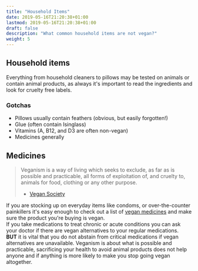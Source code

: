 ```yaml
---
title: "Household Items"
date: 2019-05-16T21:20:38+01:00
lastmod: 2019-05-16T21:20:38+01:00
draft: false
description: "What common household items are not vegan?"
weight: 5
---
```


## Household items

Everything from household cleaners to pillows may be tested on animals or contain animal products, as always it's important to read the ingredients and look for cruelty free labels.  


### Gotchas

- Pillows usually contain feathers (obvious, but easily forgotten!)
- Glue (often contain Isinglass)
- Vitamins (A, B12, and D3 are often non-vegan)
- Medicines generally

## Medicines

> Veganism is a way of living which seeks to exclude, as far as is possible and practicable, all forms of exploitation of, and cruelty to, animals for food, clothing or any other purpose.  
> - [Vegan Society](https://www.vegansociety.com/go-vegan/definition-veganism)

If you are stocking up on everyday items like condoms, or over-the-counter painkillers it's easy enough to check out a list of [vegan medicines](https://www.vegansociety.com/resources/nutrition-and-health/medications/list-animal-free-medications) and make sure the product you're buying is vegan.  
If you take medications to treat chronic or acute conditions you can ask your doctor if there are vegan alternatives to your regular medications.  
**BUT** it is vital that you do not abstain from critical medications if vegan alternatives are unavailable. Veganism is about what is possible and practicable, sacrificing your health to avoid animal products does not help anyone and if anything is more likely to make you stop going vegan altogether.